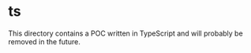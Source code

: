 # ts

This directory contains a POC written in TypeScript and will
probably be removed in the future.